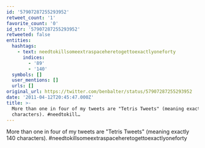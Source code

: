 ```yaml
---
id: '57907287255293952'
retweet_count: '1'
favorite_count: '0'
id_str: '57907287255293952'
retweeted: false
entities:
  hashtags:
    - text: needtokillsomeextraspaceheretogettoexactlyoneforty
      indices:
        - '89'
        - '140'
  symbols: []
  user_mentions: []
  urls: []
original_url: https://twitter.com/benbalter/status/57907287255293952
date: '2011-04-12T20:45:47.000Z'
title: >-
  More than one in four of my tweets are "Tetris Tweets" (meaning exactly 140
  characters). #needtokill…
---
```


More than one in four of my tweets are "Tetris Tweets" (meaning exactly 140 characters). #needtokillsomeextraspaceheretogettoexactlyoneforty